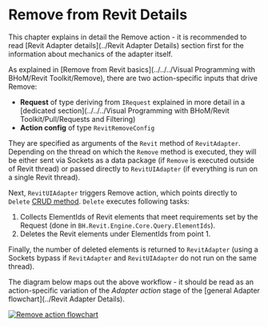 # Remove from Revit Details

This chapter explains in detail the Remove action - it is recommended to read [Revit Adapter details](../Revit Adapter Details) section first for the information about mechanics of the adapter itself.

As explained in [Remove from Revit basics](../../../Visual Programming with BHoM/Revit Toolkit/Remove), there are two action-specific inputs that drive Remove:
- **Request** of type deriving from `IRequest` explained in more detail in a [dedicated section](../../../Visual Programming with BHoM/Revit Toolkit/Pull/Requests and Filtering)
- **Action config** of type `RevitRemoveConfig`

They are specified as arguments of the `Revit` method of `RevitAdapter`. Depending on the thread on which the `Remove` method is executed, they will be either sent via Sockets as a data package (if `Remove` is executed outside of Revit thread) or passed directly to `RevitUIAdapter` (if everything is run on a single Revit thread).

Next, `RevitUIAdapter` triggers Remove action, which points directly to `Delete` [CRUD method](https://github.com/BHoM/documentation/wiki/Adapter-Actions#the-crud-paradigm). `Delete` executes following tasks:
1. Collects ElementIds of Revit elements that meet requirements set by the Request (done in `BH.Revit.Engine.Core.Query.ElementIds`).
2. Deletes the Revit elements under ElementIds from point 1.

Finally, the number of deleted elements is returned to `RevitAdapter` (using a Sockets bypass if `RevitAdapter` and `RevitUIAdapter` do not run on the same thread).

The diagram below maps out the above workflow - it should be read as an action-specific variation of the _Adapter action_ stage of the [general Adapter flowchart](../Revit Adapter Details).

[![Remove action flowchart](https://user-images.githubusercontent.com/26874773/78884892-f2107980-7a5b-11ea-9b06-94fedee48f19.png)](https://user-images.githubusercontent.com/26874773/78884892-f2107980-7a5b-11ea-9b06-94fedee48f19.png)